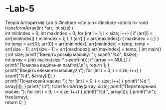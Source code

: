 # -Lab-5
Теорія Алгоритмів Lab 5
#include <stdio.h>
#include <stdlib.h>
void transformArray(int *arr, int size) {  
    int minIndex = 0;
    int maxIndex = 0;
    for (int i = 1; i < size; i++) {
        if (arr[i] < arr[minIndex]) {
            minIndex = i;
        }
        if (arr[i] > arr[maxIndex]) {
            maxIndex = i;
        }
    }
    int temp = arr[0];
    arr[0] = arr[minIndex];
    arr[minIndex] = temp;
    temp = arr[size - 1];
    arr[size - 1] = arr[maxIndex];
    arr[maxIndex] = temp;
}
int main() {
    int size;
    printf("Введіть розмір масиву: ");
    scanf("%d", &size);   
    int *array = (int*) malloc(size * sizeof(int));
    if (array == NULL) {
        printf("Помилка виділення пам'яті.\n");
        return 1;
    }   
    printf("Введіть елементи масиву:\n");
    for (int i = 0; i < size; i++) {
        scanf("%d", &array[i]);
    }  
    printf("Початковий масив: ");
    for (int i = 0; i < size; i++) {
        printf("%d ", array[i]);
    }
    printf("\n"); 
    transformArray(array, size); 
    printf("Перетворений масив: ");
    for (int i = 0; i < size; i++) {
        printf("%d ", array[i]);
    }
    printf("\n");   
    free(array);   
    return 0;
}
